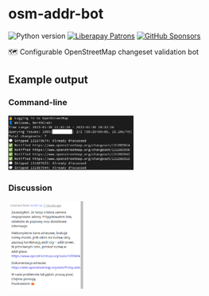 # osm-addr-bot

![Python version](https://shields.monicz.dev/badge/python-v3.12-blue)
[![Liberapay Patrons](https://shields.monicz.dev/liberapay/patrons/Zaczero?logo=liberapay&label=Patrons)](https://liberapay.com/Zaczero/)
[![GitHub Sponsors](https://shields.monicz.dev/github/sponsors/Zaczero?logo=github&label=Sponsors&color=%23db61a2)](https://github.com/sponsors/Zaczero)

🗺️ Configurable OpenStreetMap changeset validation bot

## Example output

### Command-line

<img width="50%" src="https://github.com/Zaczero/osm-addr-bot/blob/main/resources/preview.png?raw=true" alt="Command-line preview">

### Discussion

<img width="30%" src="https://github.com/Zaczero/osm-addr-bot/blob/main/resources/discussion.png?raw=true" alt="Discussion preview">
